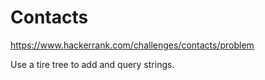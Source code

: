 # Contacts

https://www.hackerrank.com/challenges/contacts/problem

Use a tire tree to add and query strings.